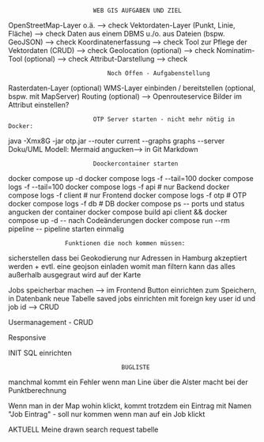                             WEB GIS AUFGABEN UND ZIEL

OpenStreetMap-Layer o.ä. --> check
Vektordaten-Layer (Punkt, Linie, Fläche) --> check
Daten aus einem DBMS u./o. aus Dateien (bspw. GeoJSON) --> check
Koordinatenerfassung --> check
Tool zur Pflege der Vektordaten (CRUD) --> check
Geolocation (optional) --> check
Nominatim-Tool (optional) --> check
Attribut-Darstellung --> check

                                Noch Offen - Aufgabenstellung

Rasterdaten-Layer (optional)
WMS-Layer einbinden / bereitstellen (optional, bspw. mit MapServer)
Routing (optional) --> Openrouteservice
Bilder im Attribut einstellen?

                            OTP Server starten - nicht mehr nötig in Docker:

java -Xmx8G -jar otp.jar --router current --graphs graphs --server
Doku/UML Modell:
Mermaid angucken--> in Git Markdown

                            Doockercontainer starten

docker compose up -d
docker compose logs -f --tail=100
docker compose logs -f --tail=100
docker compose logs -f api # nur Backend
docker compose logs -f client # nur Frontend
docker compose logs -f otp # OTP
docker compose logs -f db # DB
docker compose ps -- ports und status angucken der container
docker compose build api client && docker compose up -d -- nach Codeänderungen
docker compose run --rm pipeline -- pipeline starten einmalig

                    Funktionen die noch kommen müssen:

sicherstellen dass bei Geokodierung nur Adressen in Hamburg akzeptiert werden + evtl. eine geojson einladen womit man filtern kann das alles außerhalb ausgegraut wird auf der Karte

Jobs speicherbar machen --> im Frontend Button einrichten zum Speichern, in Datenbank neue Tabelle saved jobs einrichten mit foreign key user id und job id --> CRUD

Usermanagement - CRUD

Responsive

INIT SQL einrichten

                                    BUGLISTE

manchmal kommt ein Fehler wenn man Line über die Alster macht bei der Punktberechnung

Wenn man in der Map wohin klickt, kommt trotzdem ein Eintrag mit Namen "Job Eintrag" - soll nur kommen wenn man auf ein Job klickt

AKTUELL
Meine drawn search request tabelle
